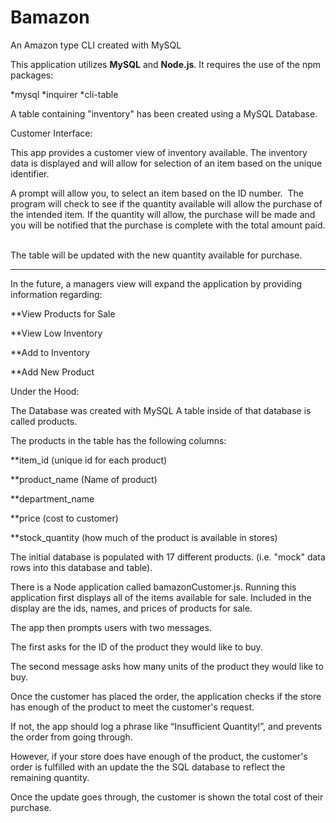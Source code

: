 # Bamazon
An Amazon type CLI created with MySQL


This application utilizes **MySQL** and **Node.js**.  It requires the use of the npm packages:

*mysql
*inquirer
*cli-table


A table containing "inventory" has been created using a MySQL Database.

Customer Interface:

This app provides a customer view of inventory available. The inventory data is displayed and will allow for selection of an item based on the unique identifier. 

A prompt will allow you, to select an item based on the ID number.  The program will check to see if the quantity available will allow the purchase of the intended item. If the quantity will allow, the purchase will be made and you will be notified that the purchase is complete with the total amount paid.  

The table will be updated with the new quantity available for purchase.

---------------------------------------------------------------------------------------

In the future, a managers view will expand the application by providing information regarding:

**View Products for Sale

**View Low Inventory

**Add to Inventory

**Add New Product


Under the Hood:

The Database was created with MySQL
A table inside of that database is called products.

The products in the table has the following columns:

**item_id (unique id for each product)

**product_name (Name of product)

**department_name

**price (cost to customer)

**stock_quantity (how much of the product is available in stores)


The initial database is populated with 17 different products. (i.e. "mock" data rows into this database and table).

There is a Node application called bamazonCustomer.js. Running this application first displays all of the items available for sale. Included in the display are the ids, names, and prices of products for sale.

The app then prompts users with two messages.

The first asks for the ID of the product they would like to buy.

The second message asks how many units of the product they would like to buy.

Once the customer has placed the order, the application checks if the store has enough of the product to meet the customer's request.

If not, the app should log a phrase like “Insufficient Quantity!”, and prevents the order from going through.

However, if your store does have enough of the product, the customer's order is fulfilled with an update the the SQL database to reflect the remaining quantity.

Once the update goes through, the customer is shown the total cost of their purchase.
